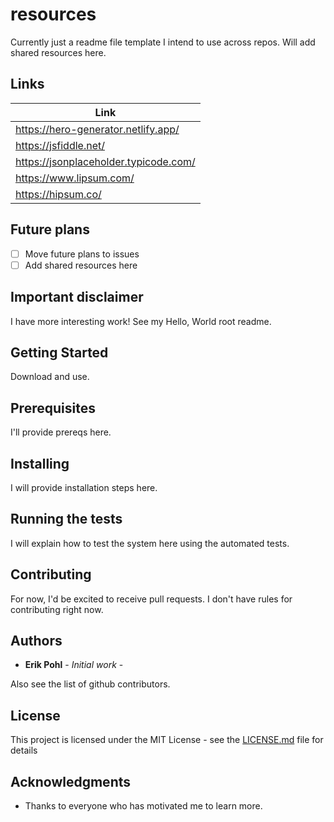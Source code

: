# resources 

Currently just a readme file template I intend to use across repos.
Will add shared resources here.

## Links
|Link                                  |
|--------------------------------------|
|https://hero-generator.netlify.app/   |
|https://jsfiddle.net/                 |
|https://jsonplaceholder.typicode.com/ |
|https://www.lipsum.com/               |
|https://hipsum.co/                    |


## Future plans

- [ ] Move future plans to issues
- [ ] Add shared resources here

## Important disclaimer

I have more interesting work!  See my Hello, World root readme.


## Getting Started

Download and use.

## Prerequisites

I'll provide prereqs here.

## Installing

I will provide installation steps here.

## Running the tests

I will explain how to test the system here using the automated tests.

## Contributing

For now, I'd be excited to receive pull requests.  I don't have rules for contributing right now.

## Authors

* **Erik Pohl** - *Initial work* - 

Also see the list of github contributors.

## License

This project is licensed under the MIT License - see the [LICENSE.md](LICENSE.md) file for details

## Acknowledgments

* Thanks to everyone who has motivated me to learn more.